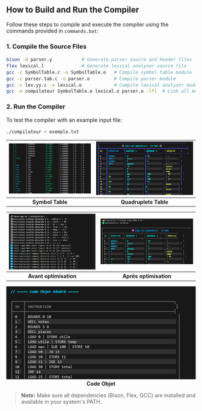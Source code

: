 ## How to Build and Run the Compiler

Follow these steps to compile and execute the compiler using the commands provided in `commands.bat`:

### 1. Compile the Source Files

```sh
bison -d parser.y           # Generate parser source and header files
flex lexical.l              # Generate lexical analyzer source file
gcc -c SymbolTable.c -o SymbolTable.o   # Compile symbol table module
gcc -c parser.tab.c -o parser.o         # Compile parser module
gcc -c lex.yy.c -o lexical.o            # Compile lexical analyzer module
gcc -o compilateur SymbolTable.o lexical.o parser.o -lfl  # Link all modules into executable
```

### 2. Run the Compiler

To test the compiler with an example input file:

```sh
./compilateur < exemple.txt
```
<div align="center">

| ![Symbol Table](images/image.png) | ![Quadruplets Table](images/image-1.png) |
|:-------------------------:|:----------------------------------:|
| **Symbol Table**          | **Quadruplets Table**              |

| ![Avant optimisation](images/image-2.png) | ![Apres optimisation](images/image-3.png) |
|:----------------------------------:|:----------------------------------:|
| **Avant optimisation**             | **Après optimisation**             |

![Code Objet](images/image-4.png)
<br>
**Code Objet**

</div>


> **Note:** Make sure all dependencies (Bison, Flex, GCC) are installed and available in your system's PATH.
